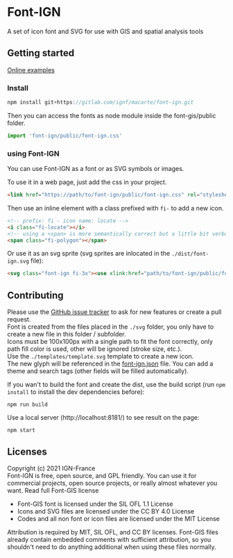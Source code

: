 # Font-IGN
A set of icon font and SVG for use with GIS and spatial analysis tools

## Getting started

[Online examples]()

### Install

```javascript
npm install git+https://gitlab.com/ignf/macarte/font-ign.git 
```

Then you can access the fonts as node module inside the font-gis/public folder.
```javascript
import 'font-ign/public/font-ign.css'
```

### using Font-IGN

You can use Font-IGN as a font or as SVG symbols or images.

To use it in a web page, just add the css in your project.
```html
<link href="https://path/to/font-ign/public/font-ign.css" rel="stylesheet" />
```
Then use an inline element with a class prefixed with `fi-` to add a new icon.    
```html
<!-- prefix: fi - icon name: locate -->
<i class="fi-locate"></i>
<!-- using a <span> is more semantically correct but a little bit verbose. -->
<span class="fi-polygon"></span>
```
Or use it as an svg sprite (svg sprites are inlocated in the `./dist/font-ign.svg` file):    
```html
<svg class="font-ign fi-3x"><use xlink:href="path/to/font-ign/public/font-ign.svg#fg-polygon" /></svg>
```

## Contributing

Please use the [GitHub issue tracker](https://github.com/IGNF-Ma-carte/font-ign/issues) to ask for new features 
or create a pull request.    
Font is created from the files placed in the `./svg` folder, you only have to create a new file in this folder / subfolder.    
Icons must be 100x100px with a single path to fit the font correctly, only path fill color is used, other will be ignored (stroke size, etc.).    
Use the `./templates/template.svg` template to create a new icon.  
The new glyph will be referenced in the [font-ign.json]() file. You can add a theme and search tags 
(other fields will be filled automatically).

If you wan't to build the font and create the dist, use the build script (run `npm install` to install the dev dependencies before):
```console
npm run build
```
Use a local server (http://localhost:8181/) to see result on the page:
```console
npm start
```

## Licenses

Copyright (c) 2021 IGN-France   
Font-IGN is free, open source, and GPL friendly. You can use it for commercial projects, open source projects, or really almost whatever you want. Read full Font-GIS license

* Font-GIS font is licensed under the SIL OFL 1.1 License
* Icons and SVG files are licensed under the CC BY 4.0 License
* Codes and all non font or icon files are licensed under the MIT License

Attribution is required by MIT, SIL OFL, and CC BY licenses. Font-GIS files already contain embedded comments with sufficient attribution, so you shouldn't need to do anything additional when using these files normally.
